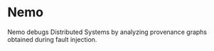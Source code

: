 # Nemo

Nemo debugs Distributed Systems by analyzing provenance graphs obtained during fault injection.
